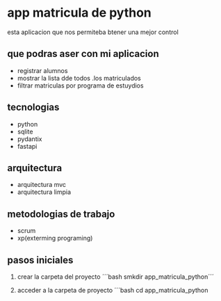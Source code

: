 # app matricula de python
esta aplicacion que nos permiteba btener una mejor control 
## que podras aser con mi aplicacion
- registrar alumnos
- mostrar la lista dde todos .los matriculados
- filtrar matriculas por programa de estuydios
## tecnologias
- python
- sqlite
- pydantix
- fastapi
## arquitectura
- arquitectura mvc
- arquitectura limpia
## metodologias de trabajo
- scrum
- xp(exterming programing)
## pasos iniciales
1. crear la carpeta del proyecto 
´´´bash
   smkdir app_matricula_python´´´

2. acceder a la carpeta de proyecto 
´´´bash
cd app_matricula_python